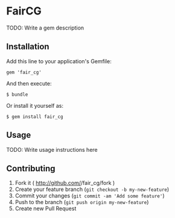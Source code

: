 # FairCG

TODO: Write a gem description

## Installation

Add this line to your application's Gemfile:

    gem 'fair_cg'

And then execute:

    $ bundle

Or install it yourself as:

    $ gem install fair_cg

## Usage

TODO: Write usage instructions here

## Contributing

1. Fork it ( http://github.com/<my-github-username>/fair_cg/fork )
2. Create your feature branch (`git checkout -b my-new-feature`)
3. Commit your changes (`git commit -am 'Add some feature'`)
4. Push to the branch (`git push origin my-new-feature`)
5. Create new Pull Request
